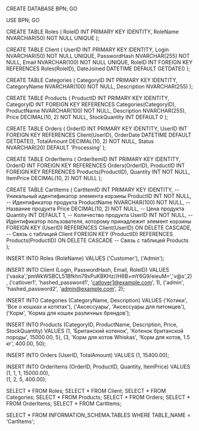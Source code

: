 CREATE DATABASE BPN;
GO

USE BPN;
GO

CREATE TABLE Roles (
    RoleID INT PRIMARY KEY IDENTITY,
    RoleName NVARCHAR(50) NOT NULL UNIQUE
);

CREATE TABLE Client (
    UserID INT PRIMARY KEY IDENTITY,
    Login NVARCHAR(50) NOT NULL UNIQUE,
    PasswordHash NVARCHAR(255) NOT NULL,
    Email NVARCHAR(100) NOT NULL UNIQUE,
    RoleID INT FOREIGN KEY REFERENCES Roles(RoleID),
    DateJoined DATETIME DEFAULT GETDATE()
);

CREATE TABLE Categories (
    CategoryID INT PRIMARY KEY IDENTITY,
    CategoryName NVARCHAR(100) NOT NULL,
    Description NVARCHAR(255)
);


CREATE TABLE Products (
    ProductID INT PRIMARY KEY IDENTITY,
    CategoryID INT FOREIGN KEY REFERENCES Categories(CategoryID),
    ProductName NVARCHAR(100) NOT NULL,
    Description NVARCHAR(255),
    Price DECIMAL(10, 2) NOT NULL,
    StockQuantity INT DEFAULT 0
);

CREATE TABLE Orders (
    OrderID INT PRIMARY KEY IDENTITY,
    UserID INT FOREIGN KEY REFERENCES Client(UserID),
    OrderDate DATETIME DEFAULT GETDATE(),
    TotalAmount DECIMAL(10, 2) NOT NULL,
    Status NVARCHAR(20) DEFAULT 'Processing'
);

CREATE TABLE OrderItems (
    OrderItemID INT PRIMARY KEY IDENTITY,
    OrderID INT FOREIGN KEY REFERENCES Orders(OrderID),
    ProductID INT FOREIGN KEY REFERENCES Products(ProductID),
    Quantity INT NOT NULL,
    ItemPrice DECIMAL(10, 2) NOT NULL
);

CREATE TABLE CartItems (
    CartItemID INT PRIMARY KEY IDENTITY, -- Уникальный идентификатор элемента корзины
    ProductID INT NOT NULL, -- Идентификатор продукта
    ProductName NVARCHAR(100) NOT NULL, -- Название продукта
    Price DECIMAL(10, 2) NOT NULL, -- Цена продукта
    Quantity INT DEFAULT 1, -- Количество продукта
    UserID INT NOT NULL, -- Идентификатор пользователя, которому принадлежит элемент корзины
    FOREIGN KEY (UserID) REFERENCES Client(UserID) ON DELETE CASCADE, -- Связь с таблицей Client
    FOREIGN KEY (ProductID) REFERENCES Products(ProductID) ON DELETE CASCADE -- Связь с таблицей Products
);


INSERT INTO Roles (RoleName) VALUES 
('Customer'), 
('Admin');

INSERT INTO Client (Login, PasswordHash, Email, RoleID) VALUES
('vaska','pmWkWSBCL51Bfkhn79xPuKBKHz//H6B+mY6G9/eieuM=','v@s',2),
('catlover1', 'hashed_password1', 'catlover1@example.com', 1),
('admin', 'hashed_password2', 'admin@example.com', 2);

INSERT INTO Categories (CategoryName, Description) VALUES 
('Котики', 'Все о кошках и котятах'),
('Аксессуары', 'Аксессуары для питомцев'),
('Корм', 'Корма для кошек различных брендов');

INSERT INTO Products (CategoryID, ProductName, Description, Price, StockQuantity) VALUES 
(1, 'Британский котенок', 'Котенок британской породы', 15000.00, 5),
(3, 'Корм для котов Whiskas', 'Корм для котов, 1.5 кг', 400.00, 50);

INSERT INTO Orders (UserID, TotalAmount) VALUES 
(1, 15400.00);  

INSERT INTO OrderItems (OrderID, ProductID, Quantity, ItemPrice) VALUES 
(1, 1, 1, 15000.00),  
(1, 2, 5, 400.00);    



SELECT * FROM Roles;
SELECT * FROM Client;
SELECT * FROM Categories;
SELECT * FROM Products;
SELECT * FROM Orders;
SELECT * FROM OrderItems;
SELECT * FROM CartItems;


SELECT * FROM INFORMATION_SCHEMA.TABLES WHERE TABLE_NAME = 'CartItems';
